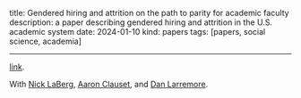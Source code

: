 title: Gendered hiring and attrition on the path to parity for academic faculty
description: a paper describing gendered hiring and attrition in the U.S. academic system
date: 2024-01-10
kind: papers
tags: [papers, social science, academia]

---

[link](https://elifesciences.org/reviewed-preprints/93755v1).

With [Nick LaBerg](https://nlaberge.github.io/), [Aaron Clauset](https://aaronclauset.github.io/), and [Dan Larremore](https://larremorelab.github.io/).
